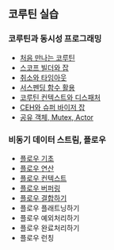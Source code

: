## 코루틴 실습

### 코루틴과 동시성 프로그래밍

 * [처음 만나는 코루틴](1)
 * [스코프 빌더와 잡](2)
 * [취소와 타임아웃](3)
 * [서스펜딩 함수 활용](4)
 * [코루틴 컨텍스트와 디스패처](5)
 * [CEH와 슈퍼 바이저 잡](6)
 * [공유 객체, Mutex, Actor](7)

### 비동기 데이터 스트림, 플로우
 * [플로우 기초](8)
 * [플로우 연산](9)
 * [플로우 컨텍스트](10)
 * [플로우 버퍼링](11)
 * [플로우 결합하기](12)
 * 플로우 플래트닝하기
 * 플로우 예외처리하기
 * 플로우 완료처리하기
 * 플로우 런칭